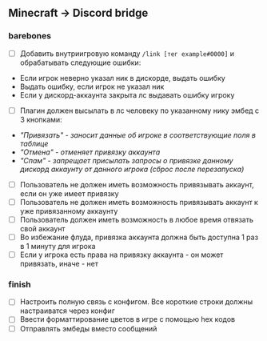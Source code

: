 ## Minecraft -> Discord bridge
### barebones

- [ ] Добавить внутриигровую команду `/link [тег example#0000]` и обрабатывать следующие ошибки:
- Если игрок неверно указал ник в дискорде, выдать ошибку
- Выдать ошибку, если игрок не указал ник
- Если у дискорд-аккаунта закрыта лс выдавать ошибку игроку
- [ ] Плагин должен высылать в лс человеку по указанному нику эмбед с 3 кнопками:
- *"Привязать" - заносит данные об игроке в соответствующие поля в таблице*
- *"Отмена" - отменяет привязку аккаунта*
- *"Спам" - запрещает присылать запросы о привязке данному дискорд аккаунту от данного игрока (сброс после перезапуска)*
- [ ] Пользователь не должен иметь возможность привязывать аккаунт, если он уже имеет привязку
- [ ] Пользователь не должен иметь возможность привязывать аккаунт к уже привязанному аккаунту
- [ ] Пользователь должен иметь возможность в любое время отвязать свой аккаунт
- [ ] Во избежание флуда, привязка аккаунта должна быть доступна 1 раз в 1 минуту для игрока
- [ ] Если у игрока есть права на привязку аккаунта - он может привязать, иначе - нет
### finish
- [ ] Настроить полную связь с конфигом. Все короткие строки должны настраиватся через конфиг
- [ ] Ввести форматтирование цветов в игре с помощью hex кодов
- [ ] Отправлять эмбеды вместо сообщений